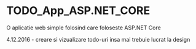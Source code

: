 # TODO_App_ASP.NET_CORE
O aplicatie web simple folosind care foloseste ASP.NET Core

4.12.2016 - creare si vizualizare todo-uri insa mai trebuie lucrat la design
